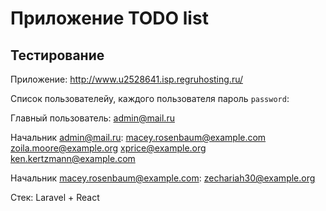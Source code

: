 # Приложение TODO list

## Тестирование

Приложение: http://www.u2528641.isp.regruhosting.ru/

Список пользователейу, каждого пользователя пароль `password`:

Главный пользователь:
admin@mail.ru

Начальник admin@mail.ru:
macey.rosenbaum@example.com
zoila.moore@example.org
xprice@example.org
ken.kertzmann@example.com

Начальник macey.rosenbaum@example.com:
zechariah30@example.org

Стек: Laravel + React
